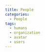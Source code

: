 ```yaml
---
title: People
categories:
  - People
tags:
  - humans
  - organization
  - avatar
  - users
---
```

